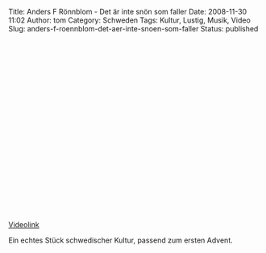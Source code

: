 Title: Anders F Rönnblom - Det är inte snön som faller
Date: 2008-11-30 11:02
Author: tom
Category: Schweden
Tags: Kultur, Lustig, Musik, Video
Slug: anders-f-roennblom-det-aer-inte-snoen-som-faller
Status: published

<p>
<object width="425" height="344">
<param name="movie" value="http://www.youtube.com/v/qqxRbWUiS40&amp;hl=en&amp;fs=1"></param><param name="allowFullScreen" value="true"></param><param name="allowscriptaccess" value="always"></param>

<embed src="http://www.youtube.com/v/qqxRbWUiS40&amp;hl=en&amp;fs=1" type="application/x-shockwave-flash" allowscriptaccess="always" allowfullscreen="true" width="425" height="344">
</embed>
</object>
  
[Videolink](http://www.youtube.com/watch?v=qqxRbWUiS40)

</p>
Ein echtes Stück schwedischer Kultur, passend zum ersten Advent.

